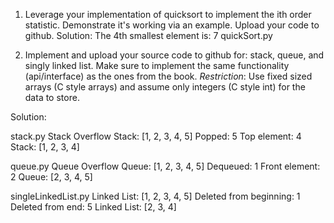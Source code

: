 1. Leverage your implementation of quicksort to implement the ith order statistic. Demonstrate it's working via an example. Upload your code to github.
Solution:
The 4th smallest element is: 7
quickSort.py

2. Implement and upload your source code to github for: stack, queue, and singly linked list. Make sure to implement the same functionality (api/interface)
as the ones from the book.  *Restriction*: Use fixed sized arrays (C style arrays) and assume only integers (C style int) for the data to store.

Solution:

stack.py
Stack Overflow
Stack: [1, 2, 3, 4, 5]
Popped: 5
Top element: 4
Stack: [1, 2, 3, 4]

queue.py
Queue Overflow
Queue: [1, 2, 3, 4, 5]
Dequeued: 1
Front element: 2
Queue: [2, 3, 4, 5]

singleLinkedList.py
Linked List: [1, 2, 3, 4, 5]
Deleted from beginning: 1
Deleted from end: 5
Linked List: [2, 3, 4]
